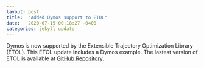 ```yaml
---
layout: post
title:  "Added Dymos support to ETOL"
date:   2020-07-15 00:18:27 -0400
categories: jekyll update
---
```


Dymos is now supported by the Extensible Trajectory Optimization Library (ETOL). This ETOL update includes a Dymos example. The lastest version of ETOL is available at [GitHub Repository](https://github.com/olasanni1/ETOL).
